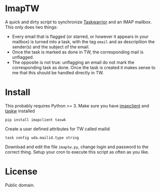 # ImapTW
A quick and dirty script to synchronize [Taskwarrior](https://taskwarrior.org/) and an IMAP mailbox. This only does two things:
* Every email that is flagged (or starred, or however it appears in your mailbox) is turned into a task, with the tag `email` and as descripition the sender(s) and the subject of the email.
* Once the task is marked as done in TW, the corresponding mail is unflagged.
* The opposite is not true: unflagging an email do not mark the corresponding task as done. Once the task is created it makes sense to me that this should be handled directly in TW.

# Install 

This probably requires Python >= 3. Make sure you have [imapclient](https://pypi.org/project/IMAPClient/) and [taskw](https://pypi.org/project/taskw/) installed
```shell 
pip install imapclient taswk
```
Create a user defined attributes for TW called mailid

```shell
task config uda.mailid.type string
```

Download and edit the file `imaptw.py`, change login and password to the correct thing. Setup your cron to execute this script as often as you like.

# License
Public domain.

